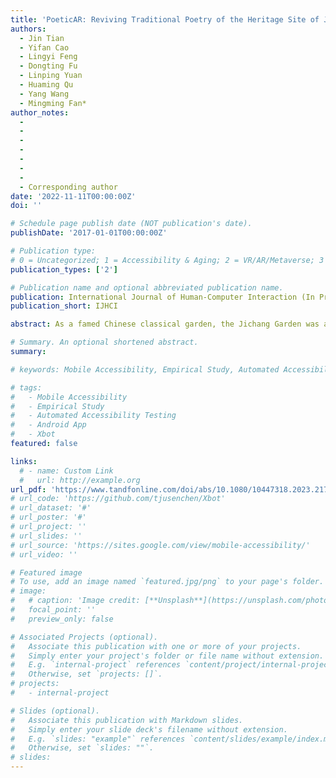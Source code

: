 ```yaml
---
title: 'PoeticAR: Reviving Traditional Poetry of the Heritage Site of Jichang Garden via Augmented Reality'
authors:
  - Jin Tian
  - Yifan Cao
  - Lingyi Feng
  - Dongting Fu
  - Linping Yuan
  - Huaming Qu
  - Yang Wang
  - Mingming Fan*
author_notes:
  - 
  - 
  -
  -
  -
  -
  -
  - Corresponding author
date: '2022-11-11T00:00:00Z'
doi: ''

# Schedule page publish date (NOT publication's date).
publishDate: '2017-01-01T00:00:00Z'

# Publication type: 
# 0 = Uncategorized; 1 = Accessibility & Aging; 2 = VR/AR/Metaverse; 3 = Human-AI Collaboration; 4 = UX Methodology; 5 = Social Computing; 6 = Sensing;  7 = Thesis; 8 = Patent
publication_types: ['2']

# Publication name and optional abbreviated publication name.
publication: International Journal of Human-Computer Interaction (In Press)
publication_short: IJHCI

abstract: As a famed Chinese classical garden, the Jichang Garden was a constant inspiration to many poets in its hundreds of years’ history, who composed a rich body of poems—a valuable intangible cultural heritage. While tourists tend to pay attention to tangible natural scenery and historical architectures, they often neglect intangible cultural heritage—poems. We interviewed 23 tourists and found that augmented reality (AR) was viable for tourists to enjoy the physical scenery and the poetry simultaneously. We developed an initial prototype of PoeticAR, which presents poems based on physical scenery to enhance tourists’ cultural and aesthetic experience. We further revised the prototype based on the ideas generated from a workshop with 18 tourists. We conducted a between-subject user study with 30 tourists to compare PoeticAR with Video. Results showed that PoeticAR significantly motivated tourists’ interest in poems, enhanced the cultural and aesthetic tour experience in Jichang Garden, and increased awareness of Intangible Cultural Heritage of Cultural Heritage sites.

# Summary. An optional shortened abstract.
summary:

# keywords: Mobile Accessibility, Empirical Study, Automated Accessibility Testing, Android App, Xbot

# tags:
#   - Mobile Accessibility
#   - Empirical Study
#   - Automated Accessibility Testing
#   - Android App
#   - Xbot
featured: false

links:
  # - name: Custom Link
  #   url: http://example.org
url_pdf: 'https://www.tandfonline.com/doi/abs/10.1080/10447318.2023.2176806?journalCode=hihc20'
# url_code: 'https://github.com/tjusenchen/Xbot'
# url_dataset: '#'
# url_poster: '#'
# url_project: ''
# url_slides: ''
# url_source: 'https://sites.google.com/view/mobile-accessibility/'
# url_video: ''

# Featured image
# To use, add an image named `featured.jpg/png` to your page's folder.
# image:
#   # caption: 'Image credit: [**Unsplash**](https://unsplash.com/photos/pLCdAaMFLTE)'
#   focal_point: ''
#   preview_only: false

# Associated Projects (optional).
#   Associate this publication with one or more of your projects.
#   Simply enter your project's folder or file name without extension.
#   E.g. `internal-project` references `content/project/internal-project/index.md`.
#   Otherwise, set `projects: []`.
# projects:
#   - internal-project

# Slides (optional).
#   Associate this publication with Markdown slides.
#   Simply enter your slide deck's filename without extension.
#   E.g. `slides: "example"` references `content/slides/example/index.md`.
#   Otherwise, set `slides: ""`.
# slides:
---
```


<!-- {{< youtube f9lO9tin4tw >}} -->


